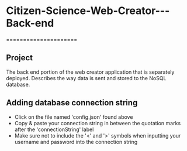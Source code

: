 # Citizen-Science-Web-Creator---Back-end
=====================

## Project 

The back end portion of the web creator application that is separately deployed. Describes the way data is sent and stored to the NoSQL database. 

## Adding database connection string

- Click on the file named 'config.json' found above
- Copy & paste your connection string in between the quotation marks after the 'connectionString' label
- Make sure not to include the '<' and '>' symbols when inputting your username and password into the connection string
